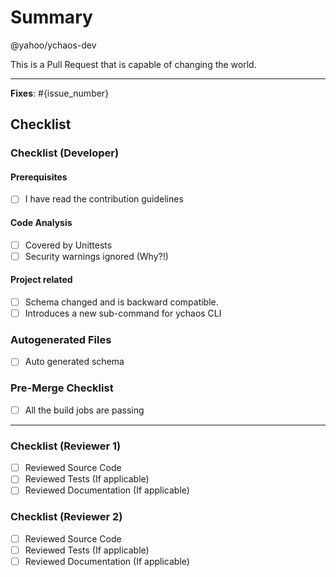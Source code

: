 # Summary

@yahoo/ychaos-dev

<!-- 
    Provide a general summary of what changes are you proposing in this
    pull request. This may include the approaches taken to solve a problem
-->

This is a Pull Request that is capable of changing the world.

---

**Fixes**: #{issue_number}

<!-- 
    Link the issue number that this PR intends to fix. We highly
    recommend you to create an issue so that we can discuss on the approaches
    and all the possible solutions.
    
    Although, creating an issue is not mandatory and you are welcome to fix
    any issue!
-->

## Checklist

### Checklist (Developer)

#### Prerequisites
- [ ] I have read the contribution guidelines

#### Code Analysis
- [ ] Covered by Unittests
- [ ] Security warnings ignored (Why?!)

#### Project related
- [ ] Schema changed and is backward compatible.
- [ ] Introduces a new sub-command for ychaos CLI

### Autogenerated Files
- [ ] Auto generated schema

### Pre-Merge Checklist

- [ ] All the build jobs are passing

---

### Checklist (Reviewer 1)

- [ ] Reviewed Source Code
- [ ] Reviewed Tests (If applicable)
- [ ] Reviewed Documentation (If applicable)

### Checklist (Reviewer 2)

- [ ] Reviewed Source Code
- [ ] Reviewed Tests (If applicable)
- [ ] Reviewed Documentation (If applicable)
